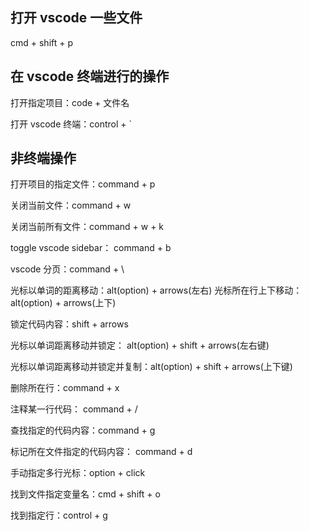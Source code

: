 ## 打开 vscode 一些文件

cmd + shift + p

## 在 vscode 终端进行的操作

打开指定项目：code + 文件名

打开 vscode 终端：control + `

## 非终端操作

打开项目的指定文件：command + p

关闭当前文件：command + w

关闭当前所有文件：command + w + k

toggle vscode sidebar： command + b

vscode 分页：command + \

光标以单词的距离移动：alt(option) + arrows(左右)
光标所在行上下移动：alt(option) + arrows(上下)

锁定代码内容：shift + arrows

光标以单词距离移动并锁定： alt(option) + shift + arrows(左右键)

光标以单词距离移动并锁定并复制：alt(option) + shift + arrows(上下键)

删除所在行：command + x

注释某一行代码： command + /

查找指定的代码内容：command + g

标记所在文件指定的代码内容： command + d

手动指定多行光标：option + click

找到文件指定变量名：cmd + shift + o

找到指定行：control + g
